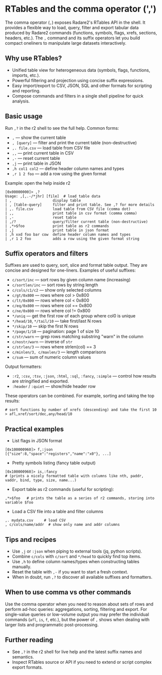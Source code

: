 # RTables and the comma operator (',')

The comma operator (`,`) exposes Radare2's RTables API in the shell. It provides a flexible way to load, query, filter and export tabular data produced by Radare2 commands (functions, symbols, flags, xrefs, sections, headers, etc.). The `,` command and its suffix operators let you build compact oneliners to manipulate large datasets interactively.

## Why use RTables?

* Unified table view for heterogeneous data (symbols, flags, functions, imports, etc.).
* Powerful filtering and projection using concise suffix expressions.
* Easy import/export to CSV, JSON, SQL and other formats for scripting and reporting.
* Compose commands and filters in a single shell pipeline for quick analysis.

## Basic usage

Run `,?` in the r2 shell to see the full help. Common forms:

* `,` — show the current table
* `, [query]` — filter and print the current table (non-destructive)
* `,. file.csv` — load table from CSV file
* `,,` — print current table in CSV
* `,-` — reset current table
* `,j` — print table in JSON
* `,h col1 col2` — define header column names and types
* `,r 1 2 foo` — add a row using the given format

Example: open the help inside r2

```console
[0x00000000]> ,?
Usage: ,[,.-/*jhr] [file]  # load table data
| ,                   display table
| , [table-query]     filter and print table. See ,? for more details
| ,. file.csv         load table from CSV file (comma dot)
| ,,                  print table in csv format (comma comma)
| ,-                  reset table
| ,/?                 query/filter current table (non-destructive)
| ,*>$foo             print table as r2 commands
| ,j                  print table in json format
| ,h xxd foo bar cow  define header column names and types
| ,r 1 2 foo          adds a row using the given format string
```

## Suffix operators and filters

Suffixes are used to query, sort, slice and format table output. They are concise and designed for one-liners. Examples of useful suffixes:

* `c/sort/inc` — sort rows by given column name (increasing)
* `c/sortlen/inc` — sort rows by string length
* `c/cols/c1/c2` — show only selected columns
* `c/gt/0x800` — rows where col > 0x800
* `c/lt/0x800` — rows where col < 0x800
* `c/eq/0x800` — rows where col == 0x800
* `c/ne/0x800` — rows where col != 0x800
* `*/uniq` — get the first row of each group where col0 is unique
* `*/head/10`, `*/tail/10` — take first/last N rows
* `*/skip/10` — skip the first N rows
* `*/page/1/10` — pagination: page 1 of size 10
* `c/str/warn` — grep rows matching substring "warn" in the column
* `c/nostr/warn` — inverse of `str`
* `c/strlen/3` — rows where strlen(col) == 3
* `c/minlen/3, c/maxlen/3` — length comparisons
* `c/sum` — sum of numeric column values

Output formatters:

* `:r2`, `:csv`, `:tsv`, `:json`, `:html`, `:sql`, `:fancy`, `:simple` — control how results are stringified and exported.
* `:header` / `:quiet` — show/hide header row

These operators can be combined. For example, sorting and taking the top results:

```console
# sort functions by number of xrefs (descending) and take the first 10
> afl,xref/sort/dec,any/head/10
```

## Practical examples

* List flags in JSON format

```console
[0x100000960]> f,:json
[{"size":8,"space":"registers","name":"x0"}, ...]
```

* Pretty symbols listing (fancy table output)

```console
[0x100000960]> is,:fancy
# (prints a nicely formatted table with columns like nth, paddr, vaddr, bind, type, size, name...)
```

* Export table as r2 commands (useful for scripting):

```console
,*>$foo   # prints the table as a series of r2 commands, storing into variable $foo
```

* Load a CSV file into a table and filter columns

```console
,. mydata.csv     # load CSV
, c/cols/name/addr  # show only name and addr columns
```

## Tips and recipes

* Use `,j` or `:json` when piping to external tools (jq, python scripts).
* Combine `c/cols` with `c/sort` and `*/head` to quickly find top items.
* Use `,h` to define column names/types when constructing tables manually.
* Reset the table with `,-` if you want to start a fresh context.
* When in doubt, run `,?` to discover all available suffixes and formatters.

## When to use comma vs other commands

Use the comma operator when you need to reason about sets of rows and perform ad-hoc queries: aggregations, sorting, filtering and export. For single-value queries or low-volume output you may prefer the individual commands (`afl`, `is`, `f`, etc.), but the power of `,` shows when dealing with larger lists and programmatic post-processing.

## Further reading

* See `,?` in the r2 shell for live help and the latest suffix names and semantics.
* Inspect RTables source or API if you need to extend or script complex export formats.
